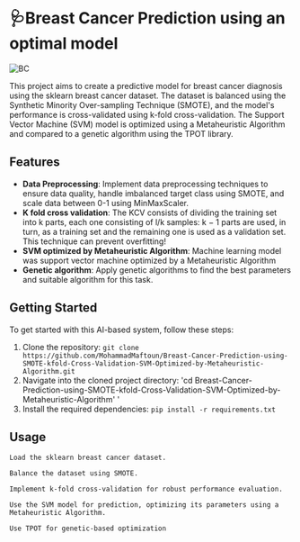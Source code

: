 # 🩺Breast Cancer Prediction using an optimal model
![BC](https://cancer-data.ecrc.ed.ac.uk/wp-content/uploads/2020/06/icon-imagery.png)

This project aims to create a predictive model for breast cancer diagnosis using the sklearn breast cancer dataset. The dataset is balanced using the Synthetic Minority Over-sampling Technique (SMOTE), and the model's performance is cross-validated using k-fold cross-validation. The Support Vector Machine (SVM) model is optimized using a Metaheuristic Algorithm and compared to a genetic algorithm using the TPOT library.

## Features

- **Data Preprocessing**: Implement data preprocessing techniques to ensure data quality, handle imbalanced target class using SMOTE, and scale data between 0-1 using MinMaxScaler.
- **K fold cross validation**: The KCV consists of dividing the training set into k parts, each one consisting of l/k samples: k − 1 parts are used, in turn, as a training set and the remaining one is used as a validation set. This technique can prevent overfitting!
- **SVM optimized by Metaheuristic Algorithm**: Machine learning model was support vector machine optimized by a Metaheuristic Algorithm
- **Genetic algorithm**: Apply genetic algorithms to find the best parameters and suitable algorithm for this task.

## Getting Started

To get started with this AI-based system, follow these steps:

1. Clone the repository: `git clone https://github.com/MohammadMaftoun/Breast-Cancer-Prediction-using-SMOTE-kfold-Cross-Validation-SVM-Optimized-by-Metaheuristic-Algorithm.git`
2. Navigate into the cloned project directory: 'cd Breast-Cancer-Prediction-using-SMOTE-kfold-Cross-Validation-SVM-Optimized-by-Metaheuristic-Algorithm'
'
3. Install the required dependencies: `pip install -r requirements.txt`

## Usage


    Load the sklearn breast cancer dataset.

    Balance the dataset using SMOTE.

    Implement k-fold cross-validation for robust performance evaluation.

    Use the SVM model for prediction, optimizing its parameters using a Metaheuristic Algorithm.

    Use TPOT for genetic-based optimization


